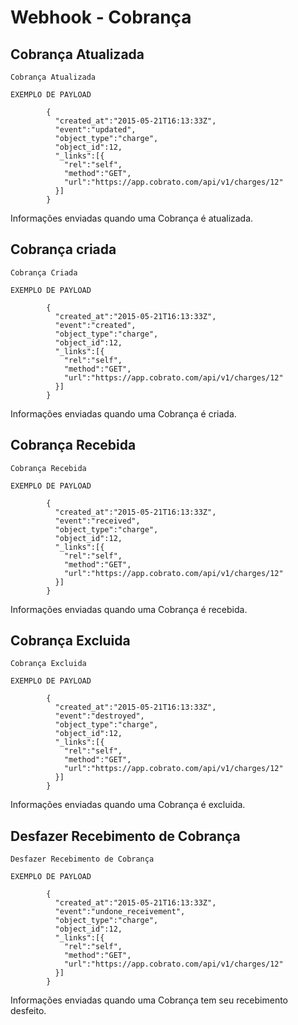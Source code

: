# Webhook - Cobrança

## Cobrança Atualizada

```shell
Cobrança Atualizada

EXEMPLO DE PAYLOAD

        {
          "created_at":"2015-05-21T16:13:33Z",
          "event":"updated",
          "object_type":"charge",
          "object_id":12,
          "_links":[{
            "rel":"self",
            "method":"GET",
            "url":"https://app.cobrato.com/api/v1/charges/12"
          }]
        }

```

Informações enviadas quando uma Cobrança é atualizada.


## Cobrança criada

```shell
Cobrança Criada

EXEMPLO DE PAYLOAD

        {
          "created_at":"2015-05-21T16:13:33Z",
          "event":"created",
          "object_type":"charge",
          "object_id":12,
          "_links":[{
            "rel":"self",
            "method":"GET",
            "url":"https://app.cobrato.com/api/v1/charges/12"
          }]
        }

```

Informações enviadas quando uma Cobrança é criada.

## Cobrança Recebida


```shell
Cobrança Recebida

EXEMPLO DE PAYLOAD

        {
          "created_at":"2015-05-21T16:13:33Z",
          "event":"received",
          "object_type":"charge",
          "object_id":12,
          "_links":[{
            "rel":"self",
            "method":"GET",
            "url":"https://app.cobrato.com/api/v1/charges/12"
          }]
        }

```
Informações enviadas quando uma Cobrança é recebida.


## Cobrança Excluida

```shell
Cobrança Excluida

EXEMPLO DE PAYLOAD

        {
          "created_at":"2015-05-21T16:13:33Z",
          "event":"destroyed",
          "object_type":"charge",
          "object_id":12,
          "_links":[{
            "rel":"self",
            "method":"GET",
            "url":"https://app.cobrato.com/api/v1/charges/12"
          }]
        }

```


Informações enviadas quando uma Cobrança é excluida.


## Desfazer Recebimento de Cobrança

```shell
Desfazer Recebimento de Cobrança

EXEMPLO DE PAYLOAD

        {
          "created_at":"2015-05-21T16:13:33Z",
          "event":"undone_receivement",
          "object_type":"charge",
          "object_id":12,
          "_links":[{
            "rel":"self",
            "method":"GET",
            "url":"https://app.cobrato.com/api/v1/charges/12"
          }]
        }

```

Informações enviadas quando uma Cobrança tem seu recebimento desfeito.

